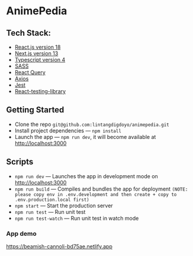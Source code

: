 # AnimePedia

## Tech Stack:
- [React.js version 18](https://reactjs.org/)
- [Next.js version 13](https://nextjs.org/)
- [Typescript version 4](https://www.typescriptlang.org/)
- [SASS](https://sass-lang.com/)
- [React Query](https://tanstack.com/query/latest/docs/react/overview)
- [Axios](https://axios-http.com/docs/intro)
- [Jest](https://jestjs.io/)
- [React-testing-library](https://testing-library.com/docs/react-testing-library/intro/)

## Getting Started
- Clone the repo `git@github.com:lintangdigdoyo/animepedia.git`
- Install project dependencies — `npm install`
- Launch the app — `npm run dev`, it will become available at [http://localhost:3000](http://localhost:3000/)

## Scripts
- `npm run dev` — Launches the app in development mode on [http://localhost:3000](http://localhost:3000/)
- `npm run build` — Compiles and bundles the app for deployment `(NOTE: please copy env in .env.development and then create + copy to .env.production.local first)`
- `npm start` — Start the production server
- `npm run test` — Run unit test
- `npm run test-watch` — Run unit test in watch mode

### App demo
https://beamish-cannoli-bd75ae.netlify.app